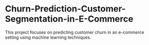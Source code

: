 # Churn-Prediction-Customer-Segmentation-in-E-Commerce
This project focuses on predicting customer churn in an e-commerce setting using machine learning techniques. 
